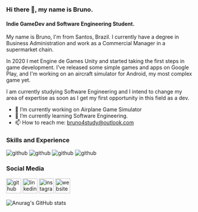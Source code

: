 ### Hi there 👋, my name is Bruno.
#### Indie GameDev and Software Engineering Student.
My name is Bruno, I'm from Santos, Brazil. I currently have a degree in Business Administration and work as a Commercial Manager in a supermarket chain.

In 2020 I met Engine de Games Unity and started taking the first steps in game development. I've released some simple games and apps on Google Play, and I'm working on an aircraft simulator for Android, my most complex game yet.

I am currently studying Software Engineering and I intend to change my area of ​​expertise as soon as I get my first opportunity in this field as a dev.

- 🔭 I’m currently working on Airplane Game Simulator 
- 🌱 I’m currently learning Software Engineering. 
- 📫 How to reach me: bruno4study@outlook.com 

### Skills and Experience

![github](https://cdn.icon-icons.com/icons2/2415/PNG/32/csharp_original_logo_icon_146578.png) 
![github](https://cdn.icon-icons.com/icons2/195/PNG/32/Java_23404.png) 
![github](https://cdn.icon-icons.com/icons2/2107/PNG/32/file_type_python_icon_130221.png) 
![github](https://cdn.icon-icons.com/icons2/1381/PNG/32/unityeditoricon_94269.png) 

### Social Media

[<img src='https://cdn.jsdelivr.net/npm/simple-icons@3.0.1/icons/github.svg' alt='github' height='40'>](https://github.com/sbrunolima)  [<img src='https://cdn.jsdelivr.net/npm/simple-icons@3.0.1/icons/linkedin.svg' alt='linkedin' height='40'>](https://www.linkedin.com/in/linkedin.com/in/bruno-l-santos-793086234/)  [<img src='https://cdn.jsdelivr.net/npm/simple-icons@3.0.1/icons/instagram.svg' alt='instagram' height='40'>](https://www.instagram.com/sbrun.lima/)  [<img src='https://cdn.jsdelivr.net/npm/simple-icons@3.0.1/icons/icloud.svg' alt='website' height='40'>](https://play.google.com/store/apps/developer?id=IDDOSAA)  

![Anurag's GitHub stats](https://github-readme-stats.vercel.app/api?username=sbrunolima&show_icons=true&theme=gruvbox)
